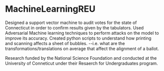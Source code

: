 # MachineLearningREU
Designed a support vector machine to audit votes for the state of Connecticut in order to confirm results given by the tabulators. 
Used Adversarial Machine learning techniques to perform attacks on the model to improve its accuracy.
Created python scripts to understand how printing and scanning affects a sheet of bubbles.
--i.e. what are the transformations/translations on average that affect the alignment of a ballot.

Research funded by the National Science Foundation and conducted at the University of Conneticut under their Resaerch for Undergraduates program.
